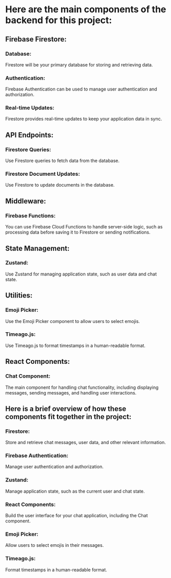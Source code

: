 # Here are the main components of the  backend for this project:


## **Firebase Firestore:**


### Database: 

Firestore will be your primary database for storing and retrieving data.

### Authentication: 

Firebase Authentication can be used to manage user authentication and authorization.

### Real-time Updates: 

Firestore provides real-time updates to keep your application data in sync.

## API Endpoints:

### Firestore Queries: 

Use Firestore queries to fetch data from the database.

### Firestore Document Updates: 

Use Firestore to update documents in the database.


## Middleware:


### Firebase Functions:

You can use Firebase Cloud Functions to handle server-side logic, such as processing data before saving it to Firestore or sending notifications.


## State Management:


### Zustand:

Use Zustand for managing application state, such as user data and chat state.


## Utilities:


### Emoji Picker: 

Use the Emoji Picker component to allow users to select emojis.

### Timeago.js: 

Use Timeago.js to format timestamps in a human-readable format.


## React Components:


### Chat Component: 

The main component for handling chat functionality, including displaying messages, sending messages, and handling user interactions.


## Here is a brief overview of how these components fit together in the project:


### Firestore: 

Store and retrieve chat messages, user data, and other relevant information.

### Firebase Authentication: 

Manage user authentication and authorization.

### Zustand: 

Manage application state, such as the current user and chat state.

### React Components: 

Build the user interface for your chat application, including the Chat component.

### Emoji Picker: 

Allow users to select emojis in their messages.

### Timeago.js: 

Format timestamps in a human-readable format.
